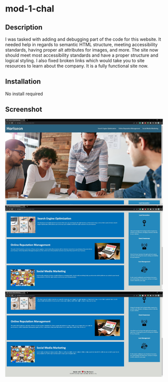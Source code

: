 # mod-1-chal

## Description
I was tasked with adding and debugging part of the code for this website. It needed help in regards to semantic HTML structure, meeting accessibility standards,
having proper alt attributes for images, and more. The site now should meet most accessibility standards and have a proper structure and logical styling. I also
fixed broken links which would take you to site resources to learn about the company. It is a fully functional site now.

## Installation
No install required

## Screenshot
![](images/horiseon-1.jpg)
![](images/horiseon-2.jpg)
![](images/horiseon-3.jpg)
